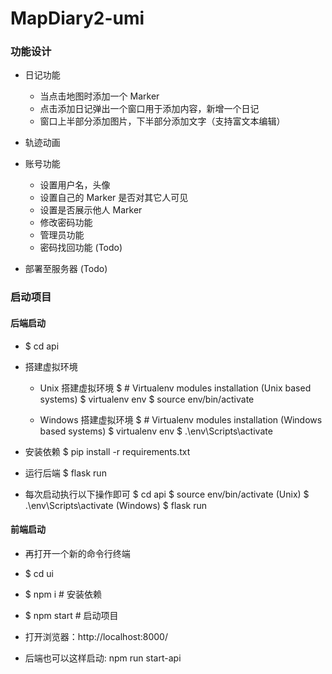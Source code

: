 # MapDiary2-umi

### 功能设计

- 日记功能
  - 当点击地图时添加一个 Marker
  - 点击添加日记弹出一个窗口用于添加内容，新增一个日记
  - 窗口上半部分添加图片，下半部分添加文字（支持富文本编辑）
- 轨迹动画
- 账号功能

  - 设置用户名，头像
  - 设置自己的 Marker 是否对其它人可见
  - 设置是否展示他人 Marker
  - 修改密码功能
  - 管理员功能
  - 密码找回功能 (Todo)

- 部署至服务器 (Todo)

### 启动项目

#### 后端启动

- $ cd api
- 搭建虚拟环境

  - Unix 搭建虚拟环境
    $ # Virtualenv modules installation (Unix based systems)
    $ virtualenv env
    $ source env/bin/activate

  - Windows 搭建虚拟环境
    $ # Virtualenv modules installation (Windows based systems)
    $ virtualenv env
    $ .\env\Scripts\activate

- 安装依赖
  $ pip install -r requirements.txt

- 运行后端
  $ flask run

- 每次启动执行以下操作即可
  $ cd api
  $ source env/bin/activate (Unix)
  $ .\env\Scripts\activate (Windows)
  $ flask run

#### 前端启动

- 再打开一个新的命令行终端
- $ cd ui
- $ npm i # 安装依赖
- $ npm start # 启动项目
- 打开浏览器：http://localhost:8000/

- 后端也可以这样启动: npm run start-api
